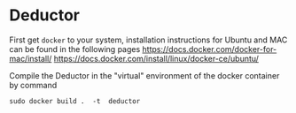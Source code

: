 # Deductor

First get `docker` to your system, installation instructions for Ubuntu and MAC can be found in the following pages
https://docs.docker.com/docker-for-mac/install/
https://docs.docker.com/install/linux/docker-ce/ubuntu/

Compile the Deductor in the "virtual" environment of the docker container by command
```
sudo docker build .  -t  deductor
```
